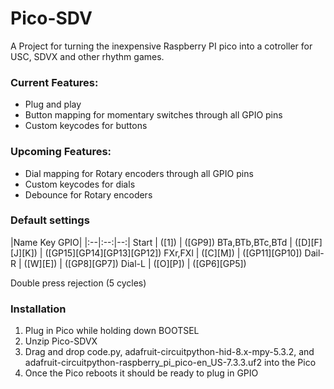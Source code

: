 # Pico-SDV

A Project for turning the inexpensive Raspberry PI pico into a cotroller for USC, SDVX and other rhythm games.


### Current Features:
- Plug and play
- Button mapping for momentary switches through all GPIO pins
- Custom keycodes for buttons

### Upcoming Features:
- Dial mapping for Rotary encoders through all GPIO pins
- Custom keycodes for dials
- Debounce for Rotary encoders


### Default settings
|Name Key GPIO|
|:--|:--:|--:|
Start | ([1]) | ([GP9])
BTa,BTb,BTc,BTd | ([D][F][J][K]) | ([GP15][GP14][GP13][GP12])
FXr,FXl | ([C][M]) | ([GP11][GP10])
Dail-R | ([W][E]) | ([GP8][GP7])
Dial-L | ([O][P]) | ([GP6][GP5])

Double press rejection (5 cycles)

### Installation

1. Plug in Pico while holding down BOOTSEL
2. Unzip Pico-SDVX
3. Drag and drop code.py, adafruit-circuitpython-hid-8.x-mpy-5.3.2, and adafruit-circuitpython-raspberry_pi_pico-en_US-7.3.3.uf2 into the Pico
4. Once the Pico reboots it should be ready to plug in GPIO 


